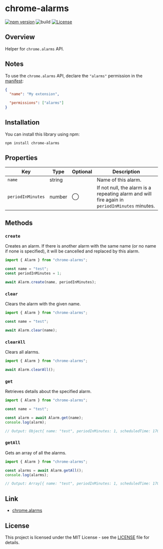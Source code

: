 # chrome-alarms

[![npm version](https://badge.fury.io/js/chrome-alarms.svg)](https://badge.fury.io/js/chrome-alarms)
![build](https://github.com/ryohidaka/chrome-alarms/workflows/Build/badge.svg)
[![License](https://img.shields.io/badge/license-MIT-blue.svg)](https://opensource.org/licenses/MIT)

## Overview

Helper for `chrome.alarms` API.

## Notes

To use the `chrome.alarms` API, declare the `"alarms"` permission in the [manifest](https://developer.chrome.com/docs/extensions/reference/manifest):

```json
{
  "name": "My extension",

  "permissions": ["alarms"]
}
```

## Installation

You can install this library using npm:

```shell
npm install chrome-alarms
```

## Properties

| Key               | Type   | Optional | Description                                                                                   |
| ----------------- | ------ | -------- | --------------------------------------------------------------------------------------------- |
| `name`            | string |          | Name of this alarm.                                                                           |
| `periodInMinutes` | number | ◯        | If not null, the alarm is a repeating alarm and will fire again in `periodInMinutes` minutes. |

## Methods

### `create`

Creates an alarm. If there is another alarm with the same name (or no name if none is specified), it will be cancelled and replaced by this alarm.

```typescript
import { Alarm } from "chrome-alarms";

const name = "test";
const periodInMinutes = 1;

await Alarm.create(name, periodInMinutes);
```

### `clear`

Clears the alarm with the given name.

```typescript
import { Alarm } from "chrome-alarms";

const name = "test";

await Alarm.clear(name);
```

### `clearAll`

Clears all alarms.

```typescript
import { Alarm } from "chrome-alarms";

await Alarm.clearAll();
```

### `get`

Retrieves details about the specified alarm.

```typescript
import { Alarm } from "chrome-alarms";

const name = "test";

const alarm = await Alarm.get(name);
console.log(alarm);

// Output: Object{ name: "test", periodInMinutes: 1, scheduledTime: 1706435598914.826 }
```

### `getAll`

Gets an array of all the alarms.

```typescript
import { Alarm } from "chrome-alarms";

const alarms = await Alarm.getAll();
console.log(alarms);

// Output: Array[{ name: "test", periodInMinutes: 1, scheduledTime: 1706435598914.826 }]
```

## Link

- [chrome.alarms](https://developer.chrome.com/docs/extensions/reference/api/alarms)

## License

This project is licensed under the MIT License - see the [LICENSE](LICENSE) file for details.
